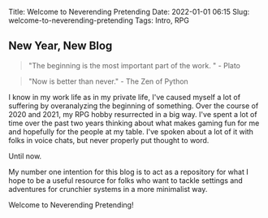 Title: Welcome to Neverending Pretending
Date: 2022-01-01 06:15
Slug: welcome-to-neverending-pretending
Tags: Intro, RPG

## New Year, New Blog
> "The beginning is the most important part of the work. " - Plato

> "Now is better than never." - The Zen of Python

I know in my work life as in my private life, I've caused myself a lot of suffering by overanalyzing the beginning of something. Over the course of 2020 and 2021, my RPG hobby resurrected in a big way. I've spent a lot of time over the past two years thinking about what makes gaming fun for me and hopefully for the people at my table. I've spoken about a lot of it with folks in voice chats, but never properly put thought to word. 

Until now.

My number one intention for this blog is to act as a repository for what I hope to be a useful resource for folks who want to tackle settings and adventures for crunchier systems in a more minimalist way.

Welcome to Neverending Pretending!